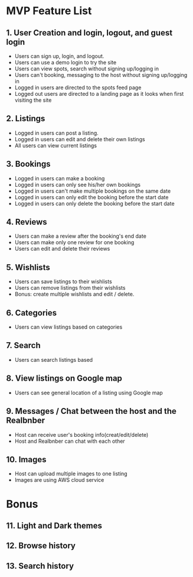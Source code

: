 # MVP Feature List

## 1. User Creation and login, logout, and guest login
- Users can sign up, login, and logout.
- Users can use a demo login to try the site
- Users can view spots, search without signing up/logging in
- Users can't booking, messaging to the host without signing up/logging in
- Logged in users are directed to the spots feed page
- Logged out users are directed to a landing page as it looks when first visiting the site


## 2. Listings
- Logged in users can post a listing.
- Logged in users can edit and delete their own listings
- All users can view current listings

## 3. Bookings
- Logged in users can make a booking
- Logged in users can only see his/her own bookings
- Logged in users can't make multiple bookings on the same date
- Logged in users can only edit the booking before the start date
- Logged in users can only delete the booking before the start date

## 4. Reviews
- Users can make a review after the booking's end date
- Users can make only one review for one booking
- Users can edit and delete their reviews

## 5. Wishlists
- Users can save listings to their wishlists
- Users can remove listings from their wishlists
- Bonus: create multiple wishlists and edit / delete.

## 6. Categories
- Users can view listings based on categories

## 7. Search
- Users can search listings based

## 8. View listings on Google map
- Users can see general location of a listing using Google map

## 9. Messages / Chat between the host and the Realbnber
- Host can receive user's booking info(creat/edit/delete)
- Host and Realbnber can chat with each other

## 10. Images
- Host can upload multiple images to one listing
- Images are using AWS cloud service

# Bonus

## 11. Light and Dark themes

## 12. Browse history

## 13. Search history
